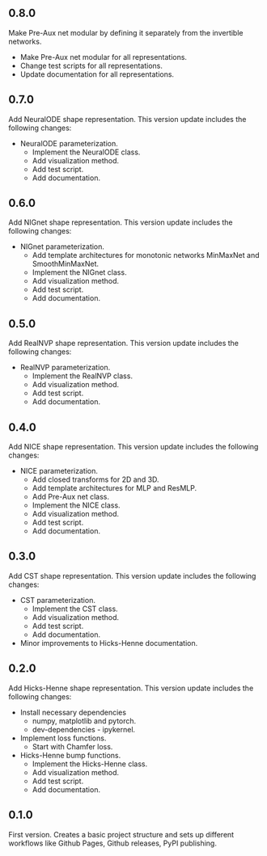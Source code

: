 ## 0.8.0
Make Pre-Aux net modular by defining it separately from the invertible networks.
- Make Pre-Aux net modular for all representations.
- Change test scripts for all representations.
- Update documentation for all representations.


## 0.7.0
Add NeuralODE shape representation. This version update includes the following changes:
- NeuralODE parameterization.
    - Implement the NeuralODE class.
    - Add visualization method.
    - Add test script.
    - Add documentation.


## 0.6.0
Add NIGnet shape representation. This version update includes the following changes:
- NIGnet parameterization.
    - Add template architectures for monotonic networks MinMaxNet and SmoothMinMaxNet.
    - Implement the NIGnet class.
    - Add visualization method.
    - Add test script.
    - Add documentation.


## 0.5.0
Add RealNVP shape representation. This version update includes the following changes:
- RealNVP parameterization.
    - Implement the RealNVP class.
    - Add visualization method.
    - Add test script.
    - Add documentation.


## 0.4.0
Add NICE shape representation. This version update includes the following changes:
- NICE parameterization.
    - Add closed transforms for 2D and 3D.
    - Add template architectures for MLP and ResMLP.
    - Add Pre-Aux net class.
    - Implement the NICE class.
    - Add visualization method.
    - Add test script.
    - Add documentation.


## 0.3.0
Add CST shape representation. This version update includes the following changes:
- CST parameterization.
    - Implement the CST class.
    - Add visualization method.
    - Add test script.
    - Add documentation.
- Minor improvements to Hicks-Henne documentation.


## 0.2.0
Add Hicks-Henne shape representation. This version update includes the following changes:
- Install necessary dependencies
    - numpy, matplotlib and pytorch.
    - dev-dependencies - ipykernel.
- Implement loss functions.
    - Start with Chamfer loss.
- Hicks-Henne bump functions.
    - Implement the Hicks-Henne class.
    - Add visualization method.
    - Add test script.
    - Add documentation.


## 0.1.0
First version. Creates a basic project structure and sets up different workflows like Github Pages,
Github releases, PyPI publishing.